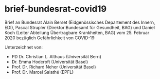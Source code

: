 # brief-bundesrat-covid19
Brief an Bundesrat Alain Berset (Eidgenössisches Departement des Innern, EDI), Pascal Strupler (Direktor Bundesamt für Gesundheit, BAG) und Daniel Koch (Leiter Abteilung Übertragbare Krankheiten, BAG) vom 25. Februar 2020 bezüglich Gefährlichkeit von COVID-19

Unterzeichnet von:
- PD Dr. Christian L. Althaus (Universität Bern)
- Dr. Emma Hodcroft (Universität Basel)
- Prof. Dr. Richard Neher (Universität Basel)
- Prof. Dr. Marcel Salathé (EPFL)
